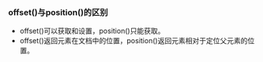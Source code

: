 ### offset()与position()的区别
* offset()可以获取和设置，position()只能获取。
* offset()返回元素在文档中的位置，position()返回元素相对于定位父元素的位置。
